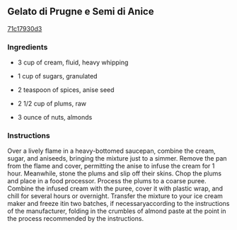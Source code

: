## Gelato di Prugne e Semi di Anice

[71c17930d3](http://www.epicurious.com/recipes/food/views/gelato-di-prugne-e-semi-di-anice-391222)

### Ingredients

 - 3 cup of cream, fluid, heavy whipping

 - 1 cup of sugars, granulated

 - 2 teaspoon of spices, anise seed

 - 2 1/2 cup of plums, raw

 - 3 ounce of nuts, almonds

### Instructions

Over a lively flame in a heavy-bottomed saucepan, combine the cream, sugar, and aniseeds, bringing the mixture just to a simmer. Remove the pan from the flame and cover, permitting the anise to infuse the cream for 1 hour. Meanwhile, stone the plums and slip off their skins. Chop the plums and place in a food processor. Process the plums to a coarse puree. Combine the infused cream with the puree, cover it with plastic wrap, and chill for several hours or overnight. Transfer the mixture to your ice cream maker and freeze itin two batches, if necessaryaccording to the instructions of the manufacturer, folding in the crumbles of almond paste at the point in the process recommended by the instructions.